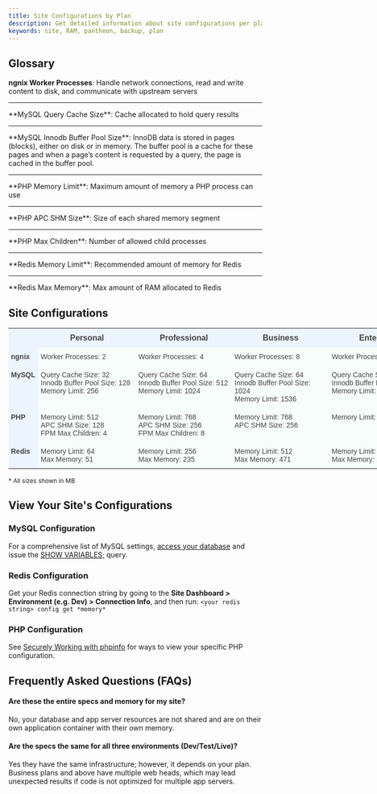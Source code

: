 ```yaml
---
title: Site Configurations by Plan
description: Get detailed information about site configurations per plan.
keywords: site, RAM, pantheon, backup, plan
---
```


## Glossary

**ngnix Worker Processes**: Handle network connections, read and write content to disk, and communicate with upstream servers
<hr>   
**MySQL Query Cache Size**: Cache allocated to hold query results
<hr>
**MySQL Innodb Buffer Pool Size**: InnoDB data is stored in pages (blocks), either on disk or in memory. The buffer pool is a cache for these pages and when a page’s content is requested by a query, the page is cached in the buffer pool.  
<hr>
**PHP Memory Limit**: Maximum amount of memory a PHP process can use
<hr>
**PHP APC SHM Size**: Size of each shared memory segment   
<hr>
**PHP Max Children**: Number of allowed child processes
<hr>
**Redis Memory Limit**: Recommended amount of memory for Redis
<hr>
**Redis Max Memory**: Max amount of RAM allocated to Redis  

## Site Configurations 

<style type="text/css">
.tg  {border-collapse:collapse;border-spacing:0;border-color:#999;}
.tg td{font-family:Arial, sans-serif;font-size:14px;padding:10px 5px;border-style:solid;border-width:0px;overflow:hidden;word-break:normal;border-color:#999;color:#444;background-color:#F7FDFA;}
.tg th{font-family:Arial, sans-serif;font-size:16px;font-weight:normal;padding:10px 5px;border-style:solid;border-width:0px;overflow:hidden;word-break:normal;border-color:#999;color:#fff;background-color:#26ADE4;}

.tg .tg-xlfc{font-size:100%;font-family:serif !important;;background-color:#ecf4ff;vertical-align:top}
.tg .tg-0eef{font-weight:bold;background-color:#ecf4ff;color:#444444;vertical-align:top}
.tg .tg-eyl8{font-weight:bold;background-color:#ecf4ff}
.tg .tg-yw4l{vertical-align:top}
.tg .tg-7ojv{font-weight:bold;background-color:#ecf4ff;vertical-align:top}
</style>
<table class="tg" style="undefined;table-layout: fixed; width: 835px">
<colgroup>
<col style="width: 59px">
<col style="width: 194px">
<col style="width: 191px">
<col style="width: 193px">
<col style="width: 198px">
</colgroup>
  <tr>
    <th class="tg-xlfc"></th>
    <th class="tg-0eef">Personal</th>
    <th class="tg-0eef">Professional<br></th>
    <th class="tg-0eef">Business</th>
    <th class="tg-0eef">Enterprise</th>
  </tr>
  <tr>
    <td class="tg-eyl8">ngnix<br></td>
    <td class="tg-yw4l">Worker Processes: 2<br></td>
    <td class="tg-yw4l">Worker Processes: 4<br></td>
    <td class="tg-yw4l">Worker Processes: 8 <br></td>
    <td class="tg-yw4l">Worker Processes: Varies<br></td>
  </tr>
  <tr>
    <td class="tg-7ojv">MySQL<br></td>
    <td class="tg-yw4l">Query Cache Size: 32<br>Innodb Buffer Pool Size: 128<br>Memory Limit: 256<br></td>
    <td class="tg-yw4l">Query Cache Size: 64<br>Innodb Buffer Pool Size: 512<br>Memory Limit: 1024<br></td>
    <td class="tg-yw4l">Query Cache Size: 64<br>Innodb Buffer Pool Size: 1024<br>Memory Limit: 1536<br></td>
    <td class="tg-yw4l">Query Cache Size: 512<br>Innodb Buffer Pool Size: 8192<br>Memory Limit: 10240 <br></td>
  </tr>
  <tr>
    <td class="tg-7ojv">PHP</td>
    <td class="tg-yw4l">Memory Limit: 512<br>APC SHM Size: 128<br>FPM Max Children: 4<br></td>
    <td class="tg-yw4l">Memory Limit: 768<br>APC SHM Size: 256<br>FPM Max Children: 8<br></td>
    <td class="tg-yw4l">Memory Limit: 768<br>APC SHM Size: 256</td>
    <td class="tg-yw4l">Memory Limit: 1024</td>
  </tr>
  <tr>
    <td class="tg-7ojv">Redis</td>
    <td class="tg-yw4l">Memory Limit: 64<br>Max Memory: 51</td>
    <td class="tg-yw4l">Memory Limit: 256<br>Max Memory: 235<br></td>
    <td class="tg-yw4l">Memory Limit: 512<br>Max Memory: 471</td>
    <td class="tg-yw4l">Memory Limit: 2024<br>Max Memory: 16777<br></td>
  </tr>

</table>
<tr> <p style="font-size:12px"> * All sizes shown in MB </p style>

## View Your Site's Configurations

### MySQL Configuration
For a comprehensive list of MySQL settings, [access your database](https://pantheon.io/docs/articles/local/accessing-mysql-databases/) and issue the [SHOW VARIABLES;](http://dev.mysql.com/doc/refman/5.0/en/show-variables.html) query.

### Redis Configuration
Get your Redis connection string by going to the **Site Dashboard > Environment (e.g. Dev) > Connection Info**, and then run: `<your redis string> config get *memory*`

### PHP Configuration
 See [Securely Working with phpinfo](https://pantheon.io/docs/articles/sites/secure-phpinfo/#method-1-(drupal)) for ways to view your specific PHP configuration.

## Frequently Asked Questions (FAQs)

#### Are these the entire specs and memory for my site?   
No, your database and app server resources are not shared and are on their own application container with their own  memory.

#### Are the specs the same for all three environments (Dev/Test/Live)?  
Yes they have the same infrastructure; however, it depends on your plan. Business plans and above have multiple web heads, which may lead unexpected results if code is not optimized for multiple app servers.
